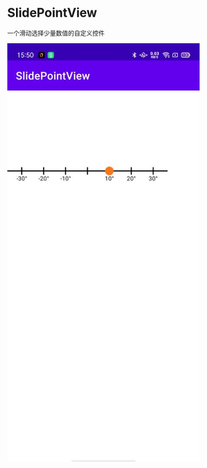 # SlidePointView
一个滑动选择少量数值的自定义控件

![image](https://github.com/LeonTsaiCollar/SlidePointView/blob/main/screenshot/SlidePointView.jpg)